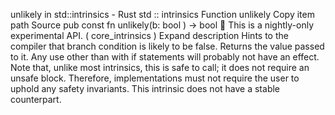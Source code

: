 unlikely in std::intrinsics - Rust
std
::
intrinsics
Function
unlikely
Copy item path
Source
pub const fn unlikely(b:
bool
) ->
bool
🔬
This is a nightly-only experimental API. (
core_intrinsics
)
Expand description
Hints to the compiler that branch condition is likely to be false.
Returns the value passed to it.
Any use other than with
if
statements will probably not have an effect.
Note that, unlike most intrinsics, this is safe to call;
it does not require an
unsafe
block.
Therefore, implementations must not require the user to uphold
any safety invariants.
This intrinsic does not have a stable counterpart.
